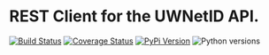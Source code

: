 # REST Client for the UWNetID API.

[![Build Status](https://github.com/uw-it-aca/uw-restclients-uwnetid/workflows/tests/badge.svg?branch=main)](https://github.com/uw-it-aca/uw-restclients-uwnetid/actions)
[![Coverage Status](https://coveralls.io/repos/github/uw-it-aca/uw-restclients-uwnetid/badge.svg?branch=main)](https://coveralls.io/github/uw-it-aca/uw-restclients-uwnetid?branch=main)
[![PyPi Version](https://img.shields.io/pypi/v/uw-restclients-uwnetid.svg)](https://pypi.python.org/pypi/uw-restclients-uwnetid)
![Python versions](https://img.shields.io/pypi/pyversions/uw-restclients-uwnetid.svg)

